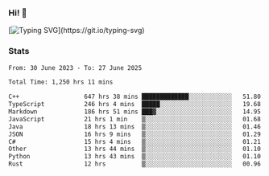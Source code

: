 ### Hi!  👋

[![Typing SVG](https://readme-typing-svg.herokuapp.com?font=Fira+Code&pause=1000&width=435&lines=Hello!+I'm+Texiwustion.)](https://git.io/typing-svg)

### Stats

<!--START_SECTION:waka-->

```txt
From: 30 June 2023 - To: 27 June 2025

Total Time: 1,250 hrs 11 mins

C++                  647 hrs 38 mins █████████████░░░░░░░░░░░░   51.80 %
TypeScript           246 hrs 4 mins  █████░░░░░░░░░░░░░░░░░░░░   19.68 %
Markdown             186 hrs 51 mins ███▓░░░░░░░░░░░░░░░░░░░░░   14.95 %
JavaScript           21 hrs 1 min    ▒░░░░░░░░░░░░░░░░░░░░░░░░   01.68 %
Java                 18 hrs 13 mins  ▒░░░░░░░░░░░░░░░░░░░░░░░░   01.46 %
JSON                 16 hrs 9 mins   ▒░░░░░░░░░░░░░░░░░░░░░░░░   01.29 %
C#                   15 hrs 4 mins   ▒░░░░░░░░░░░░░░░░░░░░░░░░   01.21 %
Other                13 hrs 44 mins  ▒░░░░░░░░░░░░░░░░░░░░░░░░   01.10 %
Python               13 hrs 43 mins  ▒░░░░░░░░░░░░░░░░░░░░░░░░   01.10 %
Rust                 12 hrs          ▒░░░░░░░░░░░░░░░░░░░░░░░░   00.96 %
```

<!--END_SECTION:waka-->
